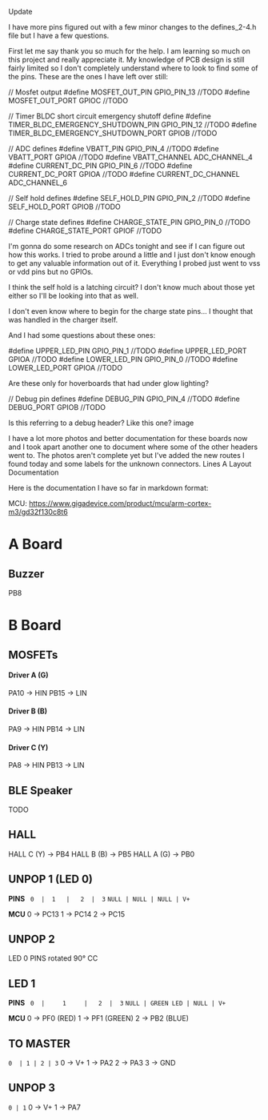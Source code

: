 
Update

I have more pins figured out with a few minor changes to the defines_2-4.h file but I have a few questions.

First let me say thank you so much for the help. I am learning so much on this project and really appreciate it.
My knowledge of PCB design is still fairly limited so I don't completely understand where to look to find some of the pins. These are the ones I have left over still:

// Mosfet output
#define MOSFET_OUT_PIN GPIO_PIN_13	//TODO
#define MOSFET_OUT_PORT GPIOC		//TODO

// Timer BLDC short circuit emergency shutoff define
#define TIMER_BLDC_EMERGENCY_SHUTDOWN_PIN GPIO_PIN_12	//TODO
#define TIMER_BLDC_EMERGENCY_SHUTDOWN_PORT GPIOB		//TODO

// ADC defines
#define VBATT_PIN	GPIO_PIN_4			//TODO
#define VBATT_PORT GPIOA				//TODO
#define VBATT_CHANNEL ADC_CHANNEL_4
#define CURRENT_DC_PIN	GPIO_PIN_6		//TODO
#define CURRENT_DC_PORT GPIOA			//TODO
#define CURRENT_DC_CHANNEL ADC_CHANNEL_6

// Self hold defines
#define SELF_HOLD_PIN GPIO_PIN_2		//TODO
#define SELF_HOLD_PORT GPIOB			//TODO

// Charge state defines
#define CHARGE_STATE_PIN GPIO_PIN_0		//TODO
#define CHARGE_STATE_PORT GPIOF			//TODO

I'm gonna do some research on ADCs tonight and see if I can figure out how this works. I tried to probe around a little and I just don't know enough to get any valuable information out of it. Everything I probed just went to vss or vdd pins but no GPIOs.

I think the self hold is a latching circuit? I don't know much about those yet either so I'll be looking into that as well.

I don't even know where to begin for the charge state pins... I thought that was handled in the charger itself.

And I had some questions about these ones:

#define UPPER_LED_PIN GPIO_PIN_1	//TODO
#define UPPER_LED_PORT GPIOA		//TODO
#define LOWER_LED_PIN GPIO_PIN_0	//TODO
#define LOWER_LED_PORT GPIOA		//TODO

Are these only for hoverboards that had under glow lighting?

// Debug pin defines
#define DEBUG_PIN GPIO_PIN_4	//TODO
#define DEBUG_PORT GPIOB		//TODO

Is this referring to a debug header? Like this one?
image

I have a lot more photos and better documentation for these boards now and I took apart another one to document where some of the other headers went to. The photos aren't complete yet but I've added the new routes I found today and some labels for the unknown connectors.
Lines
A Layout
Documentation

Here is the documentation I have so far in markdown format:

MCU: https://www.gigadevice.com/product/mcu/arm-cortex-m3/gd32f130c8t6


# A Board
## Buzzer
PB8

# B Board
## MOSFETs
#### Driver A (G)
PA10 -> HIN
PB15 -> LIN

#### Driver B (B)
PA9   -> HIN
PB14 -> LIN

#### Driver C (Y)
PA8   -> HIN
PB13 -> LIN


## BLE Speaker
TODO

## HALL
HALL C (Y) -> PB4
HALL B (B) -> PB5
HALL A (G) -> PB0

## UNPOP 1 (LED 0)
**PINS**
`  0  |  1   |   2  |  3 `
`NULL | NULL | NULL | V+`

**MCU**
0 -> PC13
1 -> PC14
2 -> PC15

## UNPOP 2
LED 0 PINS rotated 90° CC

## LED 1
**PINS**
`  0  |     1     |   2  |  3 `
`NULL | GREEN LED | NULL | V+`

**MCU**
0 -> PF0 (RED)
1 -> PF1 (GREEN)
2 -> PB2 (BLUE)

## TO MASTER
` 0  | 1 | 2 | 3 `
0 -> V+
1 -> PA2
2 -> PA3
3 -> GND

## UNPOP 3
` 0 | 1 `
0 -> V+
1 -> PA7

